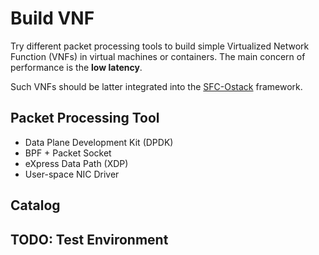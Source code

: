 # Build VNF #

Try different packet processing tools to build simple Virtualized Network Function (VNFs) in virtual machines or
containers. The main concern of performance is the **low latency**.

Such VNFs should be latter integrated into the [SFC-Ostack](https://github.com/stevelorenz/sfc-ostack) framework.

## Packet Processing Tool ##

- Data Plane Development Kit (DPDK)
- BPF + Packet Socket
- eXpress Data Path (XDP)
- User-space NIC Driver

## Catalog ##

## TODO: Test Environment ##
